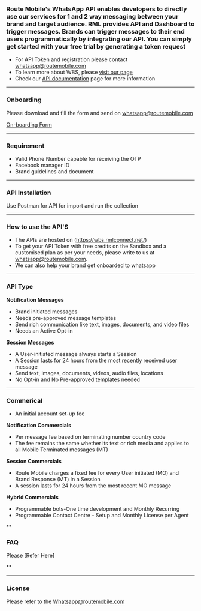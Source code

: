 ### Route Mobile's WhatsApp API enables developers to directly use our services for 1 and 2 way messaging between your brand and target audience. RML provides API and Dashboard to trigger messages. Brands can trigger messages to their end users programmatically by integrating our API. You can simply get started with your free trial by generating a token request
* For API Token and registration please contact whatsapp@routemobile.com
* To learn more about WBS, please [visit our page](https://routemobile.com/messaging/whatsapp-business-api/)
* Check our [API documentation](https://wbs.rmlconnect.net/) page for more information

***

### Onboarding
Please download and fill the form and send on whatsapp@routemobile.com

[On-boarding Form](https://drive.google.com/file/d/1j2ahCtlstzd5Eq3EnhSaczsfYtQf44Ct/view?usp=sharing)
***

### Requirement 
* Valid Phone Number capable for receiving the OTP
* Facebook manager ID 
* Brand guidelines and document 
 


***


### API Installation 
Use Postman for API for import and run the collection


***


### How to use the API'S
* The APIs are hosted on (https://wbs.rmlconnect.net/)
* To get your API Token with free credits on the Sandbox and a customised plan as per your needs, please write to us at whatsapp@routemobile.com.
* We can also help your brand get onboarded to whatsapp


***


### API Type
**Notification Messages**
* Brand initiated messages
* Needs pre-approved message templates
* Send rich communication like text, images, documents, and video files
* Needs an Active Opt-in

**Session Messages**
* A User-initiated message always starts a Session 
* A Session lasts for 24 hours from the most recently received user message 
* Send text, images, documents, videos, audio files, locations
* No Opt-in and No Pre-approved templates needed 


***


### Commerical 

* An initial account set-up fee


**Notification Commercials**
* Per message fee based on terminating number country code
* The fee remains the same whether its text or rich media and applies to all Mobile Terminated messages (MT)


**Session Commercials**
* Route Mobile charges a fixed fee for every User initiated (MO) and Brand Response (MT) in a Session
* A session lasts for 24 hours from the most recent MO message


**Hybrid Commercials**
* Programmable bots-One time development and Monthly Recurring
* Programmable Contact Centre - Setup and Monthly License per Agent


**


### FAQ
Please [Refer Here] 



**


***


### License 

Please refer to the Whatsapp@routemobile.com




 




